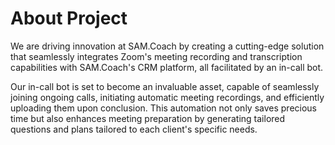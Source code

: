 # About Project

We are driving innovation at SAM.Coach by creating a cutting-edge solution that seamlessly integrates Zoom's meeting recording and transcription capabilities with SAM.Coach's CRM platform, all facilitated by an in-call bot. 
 
 Our in-call bot is set to become an invaluable asset, capable of seamlessly joining ongoing calls, initiating automatic meeting recordings, and efficiently uploading them upon conclusion. This automation not only saves precious time but also enhances meeting preparation by generating tailored questions and plans tailored to each client's specific needs.
